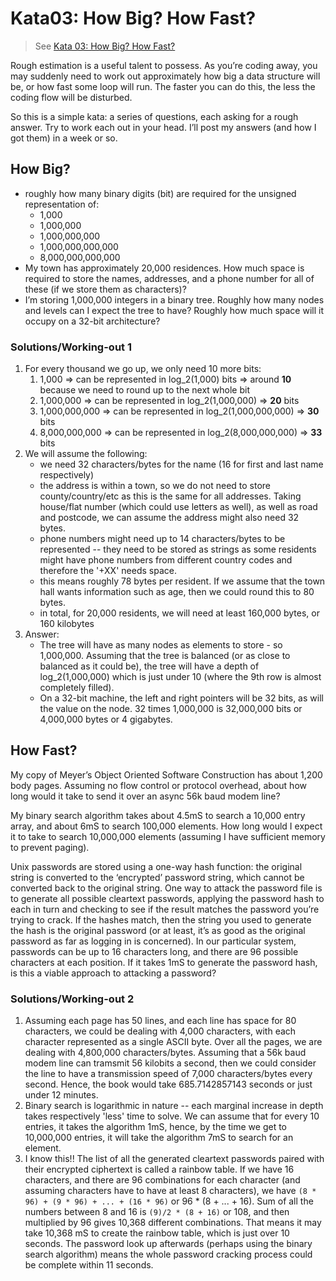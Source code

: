 # Kata03: How Big? How Fast?

> See [Kata 03: How Big? How Fast?](http://codekata.com/kata/kata03-how-big-how-fast/)

Rough estimation is a useful talent to possess. As you’re coding away, you may suddenly
need to work out approximately how big a data structure will be, or how fast some
loop will run. The faster you can do this, the less the coding flow will be disturbed.

So this is a simple kata: a series of questions, each asking for a rough answer.
Try to work each out in your head. I’ll post my answers (and how I got them) in
a week or so.

## How Big?

* roughly how many binary digits (bit) are required for the unsigned representation
of:
  * 1,000
  * 1,000,000
  * 1,000,000,000
  * 1,000,000,000,000
  * 8,000,000,000,000
* My town has approximately 20,000 residences. How much space is required to store
    the names, addresses, and a phone number for all of these (if we store them
    as characters)?
* I’m storing 1,000,000 integers in a binary tree. Roughly how many nodes and levels
  can I expect the tree to have? Roughly how much space will it occupy on a 32-bit
  architecture?

### Solutions/Working-out 1

1. For every thousand we go up, we only need 10 more bits:
    1. 1,000 => can be represented in log_2(1,000) bits => around **10** because
       we need to round up to the next whole bit
    2. 1,000,000 => can be represented in log_2(1,000,000) => **20** bits
    3. 1,000,000,000 => can be represented in log_2(1,000,000,000) => **30** bits
    4. 8,000,000,000 => can be represented in log_2(8,000,000,000) => **33** bits
2. We will assume the following:
    * we need 32 characters/bytes for the name (16 for first and last name respectively)
    * the address is within a town, so we do not need to store county/country/etc
      as this is the same for all addresses. Taking house/flat number (which could
      use letters as well), as well as road and postcode, we can assume the address
      might also need 32 bytes.
    * phone numbers might need up to 14 characters/bytes to be represented -- they
      need to be stored as strings as some residents might have phone numbers from
      different country codes and therefore the '+XX' needs space.
    * this means roughly 78 bytes per resident. If we assume that the town hall
      wants information such as age, then we could round this to 80 bytes.
    * in total, for 20,000 residents, we will need at least 160,000 bytes, or
      160 kilobytes
3. Answer:
    * The tree will have as many nodes as elements to store - so 1,000,000. Assuming
      that the tree is balanced (or as close to balanced as it could be), the tree
      will have a depth of log_2(1,000,000) which is just under 10 (where the 9th
      row is almost completely filled).
    * On a 32-bit machine, the left and right pointers will be 32 bits, as will
      the value on the node. 32 times 1,000,000 is 32,000,000 bits or 4,000,000
      bytes or 4 gigabytes.

## How Fast?

My copy of Meyer’s Object Oriented Software Construction has about 1,200 body pages.
Assuming no flow control or protocol overhead, about how long would it take to send
it over an async 56k baud modem line?

My binary search algorithm takes about 4.5mS to search a 10,000 entry array, and
about 6mS to search 100,000 elements. How long would I expect it to take to search
10,000,000 elements (assuming I have sufficient memory to prevent paging).

Unix passwords are stored using a one-way hash function: the original string is
converted to the ‘encrypted’ password string, which cannot be converted back to
the original string. One way to attack the password file is to generate all possible
cleartext passwords, applying the password hash to each in turn and checking to
see if the result matches the password you’re trying to crack. If the hashes match,
then the string you used to generate the hash is the original password (or at least,
it’s as good as the original password as far as logging in is concerned). In our
particular system, passwords can be up to 16 characters long, and there are 96 possible
characters at each position. If it takes 1mS to generate the password hash, is this
a viable approach to attacking a password?

### Solutions/Working-out 2

1. Assuming each page has 50 lines, and each line has space for 80 characters, we
   could be dealing with 4,000 characters, with each character represented as a
   single ASCII byte. Over all the pages, we are dealing with 4,800,000 characters/bytes.
   Assuming that a 56k baud modem line can tramsmit 56 kilobits a second, then we
   could consider the line to have a transmission speed of 7,000 characters/bytes
   every second. Hence, the book would take 685.7142857143 seconds or just under
   12 minutes.
2. Binary search is logarithmic in nature -- each marginal increase in depth takes
   respectively 'less' time to solve. We can assume that for every 10 entries, it
   takes the algorithm 1mS, hence, by the time we get to 10,000,000 entries, it
   will take the algorithm 7mS to search for an element.
3. I know this!! The list of all the generated cleartext passwords paired with their
   encrypted ciphertext is called a rainbow table. If we have 16 characters, and
   there are 96 combinations for each character (and assuming characters have to
   have at least 8 characters), we have `(8 * 96) + (9 * 96) + ... + (16 * 96)`
   or 96 * (8 + ... + 16). Sum of all the numbers between 8 and 16 is
   `(9)/2 * (8 + 16)` or 108, and then multiplied by 96 gives 10,368 different combinations.
   That means it may take 10,368 mS to create the rainbow table, which is just
   over 10 seconds. The password look up afterwards (perhaps using the binary search
   algorithm) means the whole password cracking process could be complete within
   11 seconds.
